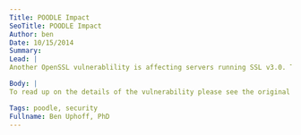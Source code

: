 ```yaml
---
Title: POODLE Impact
SeoTitle: POODLE Impact
Author: ben
Date: 10/15/2014
Summary: 
Lead: |
Another OpenSSL vulnerablility is affecting servers running SSL v3.0. This vulnerability, nicknamed **POODLE**, does not impact any Catalyze servers hosting or transmitting customer data. In fact, we disable SSLv3 (and SSLv2 too!) in all of our server configurations where PHI and customer data is stored. The only configurations we ended up changing were on nginx and apache2 servers that served up static site content (sorry IE6 users!). Our goal is to always err on the side of caution for these types of vulnerabilities.

Body: |
To read up on the details of the vulnerability please see the original [Google disclosure](http://googleonlinesecurity.blogspot.com/2014/10/this-poodle-bites-exploiting-ssl-30.html).

Tags: poodle, security
Fullname: Ben Uphoff, PhD
---
```

